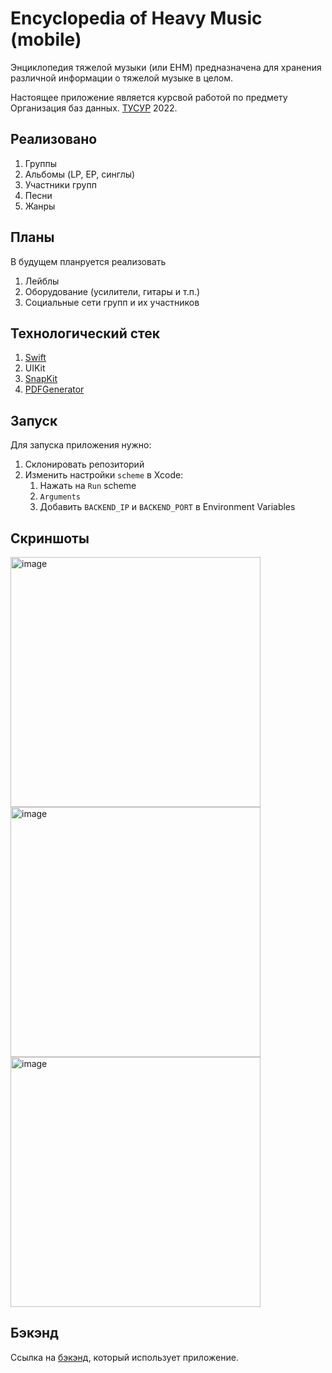 # Encyclopedia of Heavy Music (mobile)

Энциклопедия тяжелой музыки (или EHM) предназначена для хранения различной информации о тяжелой музыке в целом.

Настоящее приложение является курсвой работой по предмету Организация баз данных. [ТУСУР](https://tusur.ru/ru) 2022.

## Реализовано
1. Группы
2. Альбомы (LP, EP, синглы)
3. Участники групп
4. Песни
5. Жанры

## Планы
В будущем планруется реализовать
1. Лейблы
2. Оборудование (усилители, гитары и т.п.)
3. Социальные сети групп и их участников

## Технологический стек
1. [Swift](https://www.swift.org)
2. UIKit
3. [SnapKit](https://github.com/SnapKit/SnapKit)
4. [PDFGenerator](https://github.com/sgr-ksmt/PDFGenerator)

## Запуск
Для запуска приложения нужно:
1. Склонировать репозиторий
2. Изменить настройки `scheme` в Xcode:
    1. Нажать на `Run` scheme
    2. `Arguments`
    3.  Добавить `BACKEND_IP` и `BACKEND_PORT` в Environment Variables

## Скриншоты
<img width="400" alt="image" src="https://user-images.githubusercontent.com/51797416/224544459-30d7447d-f4e5-44c0-a00f-63eb593e4c8b.png">
<img width="400" alt="image" src="https://user-images.githubusercontent.com/51797416/224544470-15269576-f083-467c-8ced-5c7488f45598.png">
<img width="400" alt="image" src="https://user-images.githubusercontent.com/51797416/224544482-f20e3539-05bb-450b-826e-95b2cb70f861.png">

## Бэкэнд
Ссылка на [бэкэнд](https://github.com/SASHKEVICH/course-project-db-back), который использует приложение.
